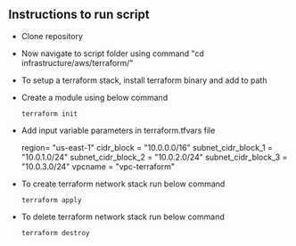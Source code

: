 ## Instructions to run script

* Clone repository
* Now navigate to script folder using command "cd infrastructure/aws/terraform/"
* To setup a terraform stack, install terraform binary and add to path
* Create a module using below command

     `terraform init`

* Add input variable parameters in terraform.tfvars file

    region= "us-east-1"
    cidr_block          = "10.0.0.0/16"
    subnet_cidr_block_1 = "10.0.1.0/24"
    subnet_cidr_block_2 = "10.0.2.0/24"
    subnet_cidr_block_3 = "10.0.3.0/24"
    vpcname             = "vpc-terraform"

* To create terraform network stack run below command

    `terraform apply`
    
* To delete terraform network stack run below command
 
    `terraform destroy`